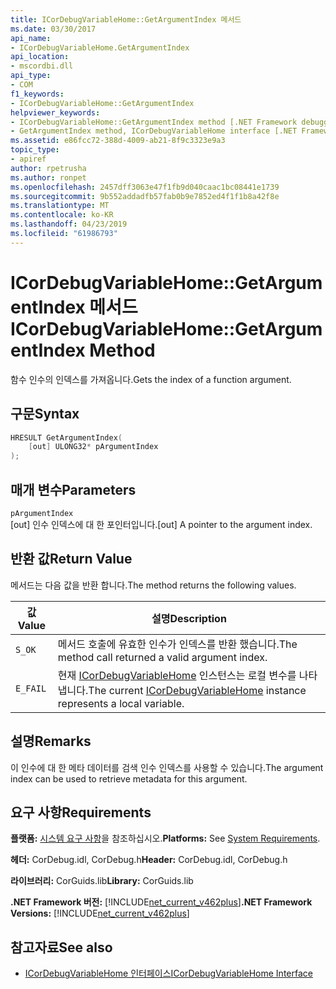```yaml
---
title: ICorDebugVariableHome::GetArgumentIndex 메서드
ms.date: 03/30/2017
api_name:
- ICorDebugVariableHome.GetArgumentIndex
api_location:
- mscordbi.dll
api_type:
- COM
f1_keywords:
- ICorDebugVariableHome::GetArgumentIndex
helpviewer_keywords:
- ICorDebugVariableHome::GetArgumentIndex method [.NET Framework debugging]
- GetArgumentIndex method, ICorDebugVariableHome interface [.NET Framework debugging]
ms.assetid: e86fcc72-388d-4009-ab21-8f9c3323e9a3
topic_type:
- apiref
author: rpetrusha
ms.author: ronpet
ms.openlocfilehash: 2457dff3063e47f1fb9d040caac1bc08441e1739
ms.sourcegitcommit: 9b552addadfb57fab0b9e7852ed4f1f1b8a42f8e
ms.translationtype: MT
ms.contentlocale: ko-KR
ms.lasthandoff: 04/23/2019
ms.locfileid: "61986793"
---
```

# <a name="icordebugvariablehomegetargumentindex-method"></a><span data-ttu-id="b14b3-102">ICorDebugVariableHome::GetArgumentIndex 메서드</span><span class="sxs-lookup"><span data-stu-id="b14b3-102">ICorDebugVariableHome::GetArgumentIndex Method</span></span>

<span data-ttu-id="b14b3-103">함수 인수의 인덱스를 가져옵니다.</span><span class="sxs-lookup"><span data-stu-id="b14b3-103">Gets the index of a function argument.</span></span>

## <a name="syntax"></a><span data-ttu-id="b14b3-104">구문</span><span class="sxs-lookup"><span data-stu-id="b14b3-104">Syntax</span></span>

```cpp
HRESULT GetArgumentIndex(
    [out] ULONG32* pArgumentIndex
);
```

## <a name="parameters"></a><span data-ttu-id="b14b3-105">매개 변수</span><span class="sxs-lookup"><span data-stu-id="b14b3-105">Parameters</span></span>

`pArgumentIndex`\
<span data-ttu-id="b14b3-106">[out] 인수 인덱스에 대 한 포인터입니다.</span><span class="sxs-lookup"><span data-stu-id="b14b3-106">[out] A pointer to the argument index.</span></span>

## <a name="return-value"></a><span data-ttu-id="b14b3-107">반환 값</span><span class="sxs-lookup"><span data-stu-id="b14b3-107">Return Value</span></span>

<span data-ttu-id="b14b3-108">메서드는 다음 값을 반환 합니다.</span><span class="sxs-lookup"><span data-stu-id="b14b3-108">The method returns the following values.</span></span>

|<span data-ttu-id="b14b3-109">값</span><span class="sxs-lookup"><span data-stu-id="b14b3-109">Value</span></span>|<span data-ttu-id="b14b3-110">설명</span><span class="sxs-lookup"><span data-stu-id="b14b3-110">Description</span></span>|
|-----------|-----------------|
|`S_OK`|<span data-ttu-id="b14b3-111">메서드 호출에 유효한 인수가 인덱스를 반환 했습니다.</span><span class="sxs-lookup"><span data-stu-id="b14b3-111">The method call returned a valid argument index.</span></span>|
|`E_FAIL`|<span data-ttu-id="b14b3-112">현재 [ICorDebugVariableHome](../../../../docs/framework/unmanaged-api/debugging/icordebugvariablehome-interface.md) 인스턴스는 로컬 변수를 나타냅니다.</span><span class="sxs-lookup"><span data-stu-id="b14b3-112">The current [ICorDebugVariableHome](../../../../docs/framework/unmanaged-api/debugging/icordebugvariablehome-interface.md) instance represents a local variable.</span></span>|

## <a name="remarks"></a><span data-ttu-id="b14b3-113">설명</span><span class="sxs-lookup"><span data-stu-id="b14b3-113">Remarks</span></span>

<span data-ttu-id="b14b3-114">이 인수에 대 한 메타 데이터를 검색 인수 인덱스를 사용할 수 있습니다.</span><span class="sxs-lookup"><span data-stu-id="b14b3-114">The argument index can be used to retrieve metadata for this argument.</span></span>

## <a name="requirements"></a><span data-ttu-id="b14b3-115">요구 사항</span><span class="sxs-lookup"><span data-stu-id="b14b3-115">Requirements</span></span>

<span data-ttu-id="b14b3-116">**플랫폼:** [시스템 요구 사항](../../../../docs/framework/get-started/system-requirements.md)을 참조하십시오.</span><span class="sxs-lookup"><span data-stu-id="b14b3-116">**Platforms:** See [System Requirements](../../../../docs/framework/get-started/system-requirements.md).</span></span>

<span data-ttu-id="b14b3-117">**헤더:** CorDebug.idl, CorDebug.h</span><span class="sxs-lookup"><span data-stu-id="b14b3-117">**Header:** CorDebug.idl, CorDebug.h</span></span>

<span data-ttu-id="b14b3-118">**라이브러리:** CorGuids.lib</span><span class="sxs-lookup"><span data-stu-id="b14b3-118">**Library:** CorGuids.lib</span></span>

<span data-ttu-id="b14b3-119">**.NET Framework 버전:** [!INCLUDE[net_current_v462plus](../../../../includes/net-current-v462plus-md.md)]</span><span class="sxs-lookup"><span data-stu-id="b14b3-119">**.NET Framework Versions:** [!INCLUDE[net_current_v462plus](../../../../includes/net-current-v462plus-md.md)]</span></span>

## <a name="see-also"></a><span data-ttu-id="b14b3-120">참고자료</span><span class="sxs-lookup"><span data-stu-id="b14b3-120">See also</span></span>

- [<span data-ttu-id="b14b3-121">ICorDebugVariableHome 인터페이스</span><span class="sxs-lookup"><span data-stu-id="b14b3-121">ICorDebugVariableHome Interface</span></span>](../../../../docs/framework/unmanaged-api/debugging/icordebugvariablehome-interface.md)

